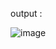 







output :

![image](https://github.com/user-attachments/assets/757059a2-0b1a-4b7a-aff5-5b1a5b10ac11)
